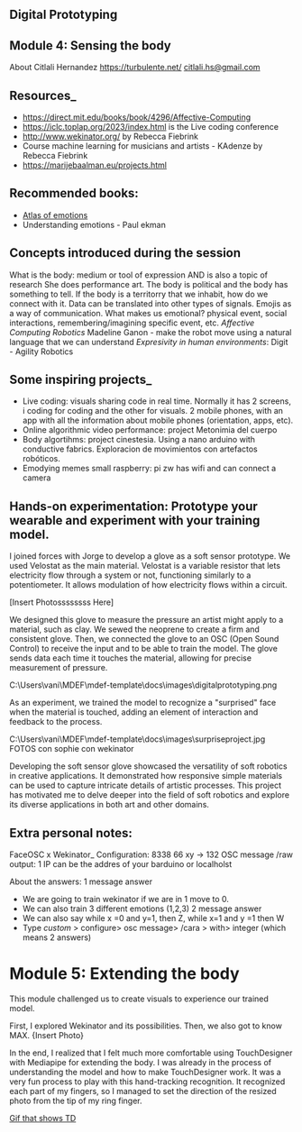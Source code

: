 ## Digital Prototyping

## Module 4: Sensing the body
About Citlali Hernandez
https://turbulente.net/
citlali.hs@gmail.com

## Resources_
- https://direct.mit.edu/books/book/4296/Affective-Computing
- https://iclc.toplap.org/2023/index.html is the Live coding conference
- http://www.wekinator.org/ by Rebecca Fiebrink 
- Course machine learning for musicians and artists - KAdenze by Rebecca Fiebrink 
- https://marijebaalman.eu/projects.html
## Recommended books: 
- [Atlas of emotions](https://atlasofemotions.org/)
- Understanding emotions - Paul ekman 


## Concepts introduced during the session
What is the body: medium or tool of expression AND is also a topic of research
She does performance art. The body is political and the body has something to tell. 
If the body is a territorry that we inhabit, how do we connect with it. 
Data can be translated into other types of signals. 
Emojis as a way of communication. 
What makes us emotional? physical event, social interactions, remembering/imagining specific event, etc. 
*Affective Computing*
*Robotics* Madeline Ganon - make the robot move using a natural language that we can understand
*Expresivity in human environments*: Digit - Agility Robotics


## Some inspiring projects_
- Live coding: visuals sharing code in real time. Normally it has 2 screens, i coding for coding and the other for visuals. 2 mobile phones, with an app with all the information about mobile phones (orientation, apps, etc). 
- Online algorithmic video performance: project Metonimia del cuerpo 
- Body algortihms: project cinestesia. Using a nano arduino with conductive fabrics. Exploracion de movimientos con artefactos robóticos. 
- Emodying memes small raspberry: pi zw has wifi and can connect a camera 

## Hands-on experimentation: Prototype your wearable and experiment with your training model.

I joined forces with Jorge to develop a glove as a soft sensor prototype. We used Velostat as the main material. Velostat is a variable resistor that lets electricity flow through a system or not, functioning similarly to a potentiometer. It allows modulation of how electricity flows within a circuit.

[Insert Photossssssss Here]

We designed this glove to measure the pressure an artist might apply to a material, such as clay. We sewed the neoprene to create a firm and consistent glove. Then, we connected the glove to an OSC (Open Sound Control) to receive the input and to be able to train the model. The glove sends data each time it touches the material, allowing for precise measurement of pressure.

C:\Users\vani\MDEF\mdef-template\docs\images\digitalprototyping.png

As an experiment, we trained the model to recognize a "surprised" face when the material is touched, adding an element of interaction and feedback to the process.

C:\Users\vani\MDEF\mdef-template\docs\images\surpriseproject.jpg
FOTOS con sophie con wekinator

Developing the soft sensor glove showcased the versatility of soft robotics in creative applications. It demonstrated how responsive simple materials can be used to capture intricate details of artistic processes. This project has motivated me to delve deeper into the field of soft robotics and explore its diverse applications in both art and other domains.

## Extra personal notes: 
FaceOSC x Wekinator_
Configuration: 
8338
66 xy -> 132
OSC message /raw
output: 1
IP can be the addres of your barduino or localholst

About the answers:
1 message answer
- We are going to train wekinator if we are in 1 move to 0. 
- We can also train 3 different emotions (1,2,3)
2 message answer
- We can also say while x =0 and y=1, then Z, while x=1 and y =1 then W
- Type *custom* > configure> osc message> /cara > with> integer (which means 2 answers)


# Module 5: Extending the body 
This module challenged us to create visuals to experience our trained model.

First, I explored Wekinator and its possibilities. Then, we also got to know MAX.
{Insert Photo}

In the end, I realized that I felt much more comfortable using TouchDesigner with Mediapipe for extending the body. I was already in the process of understanding the model and how to make TouchDesigner work. It was a very fun process to play with this hand-tracking recognition. It recognized each part of my fingers, so I managed to set the direction of the resized photo from the tip of my ring finger.

[Gif that shows TD](../images/gifs/Recording2024-06-21025643-ezgif.com-video-to-gif-converter.gif)







